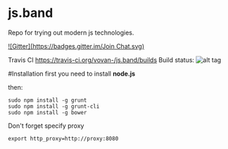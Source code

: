 js.band
=======

Repo for trying out modern js technologies.

[![Gitter](https://badges.gitter.im/Join Chat.svg)](https://gitter.im/vovan-/js.band?utm_source=badge&utm_medium=badge&utm_campaign=pr-badge)

Travis CI https://travis-ci.org/vovan-/js.band/builds
Build status: ![alt tag](https://travis-ci.org/vovan-/js.band.svg?branch=master)

#Installation
first you need to install **node.js**

then:

    sudo npm install -g grunt
    sudo npm install -g grunt-cli
    sudo npm install -g bower


Don't forget specify proxy
    
    export http_proxy=http://proxy:8080

